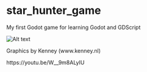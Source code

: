 # star_hunter_game
My first Godot game for learning Godot and GDScript

![Alt text](https://github.com/LarsBergqvist/star_hunter_game/blob/master/screenshot.png?raw=true "Screenshot")


<p>
Graphics by Kenney (www.kenney.nl)
<p>
https://youtu.be/W__9m8ALyIU
<p>
<p>
 
